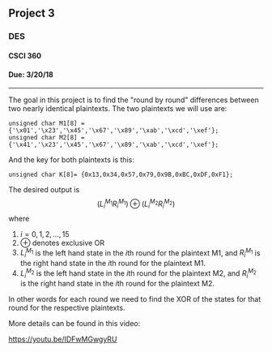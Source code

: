 ## Project 3
### DES
#### CSCI 360
#### Due: 3/20/18

---

The goal in this project is to find the "round by round" differences between two nearly identical plaintexts.  The two plaintexts we will use are:

    unsigned char M1[8] = {'\x01','\x23','\x45','\x67','\x89','\xab','\xcd','\xef'};
    unsigned char M2[8] = {'\x41','\x23','\x45','\x67','\x89','\xab','\xcd','\xef'};

And the key for both plaintexts is this:

    unsigned char K[8]= {0x13,0x34,0x57,0x79,0x9B,0xBC,0xDF,0xF1};


The desired output is $$(L_i^{M_1}R_i^{M_1}) \oplus (L_i^{M_2}R_i^{M_2})$$ where

1. $i = 0,1,2,\ldots,15$
2. $\oplus$ denotes exclusive OR
3. $L_i^{M_1}$ is the left hand state in the $i$th round for the plaintext M1, and $R_i^{M_1}$ is the right hand state in the $i$th round for the plaintext M1.
4. $L_i^{M_2}$ is the left hand state in the $i$th round for the plaintext M2, and $R_i^{M_2}$ is the right hand state in the $i$th round for the plaintext M2.


In other words for each round we need to find the XOR of the states for that round for the respective plaintexts.

More details can be found in this video:

https://youtu.be/IDFwMGwgyRU



